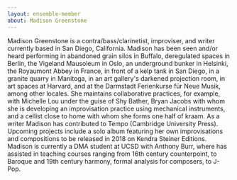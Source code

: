 ```yaml
---
layout: ensemble-member
about: Madison Greenstone
---
```

Madison Greenstone is a contra/bass/clarinetist, improviser, and writer currently based in San Diego, California. Madison has been seen and/or heard performing in abandoned grain silos in Buffalo, deregulated spaces in Berlin, the Vigeland Mausoleum in Oslo, an underground bunker in Helsinki, the Royaumont Abbey in France, in front of a kelp tank in San Diego, in a granite quarry in Manitoga, in an art gallery's darkened projection room, in art spaces at Harvard, and at the Darmstadt Ferienkurse für Neue Musik, among other locales. She maintains collaborative practices, for example, with Michelle Lou under the guise of Shy Bather, Bryan Jacobs with whom she is developing an improvisation practice using mechanical instruments, and a cellist close to home with whom she forms one half of kraam. As a writer Madison has contributed to Tempo (Cambridge University Press). Upcoming projects include a solo album featuring her own improvisations and compositions to be released in 2018 on Kendra Steiner Editions. Madison is currently a DMA student at UCSD with Anthony Burr, where has assisted in teaching courses ranging from 16th century counterpoint, to Baroque and 19th century harmony, formal analysis for composers, to J-Pop.

